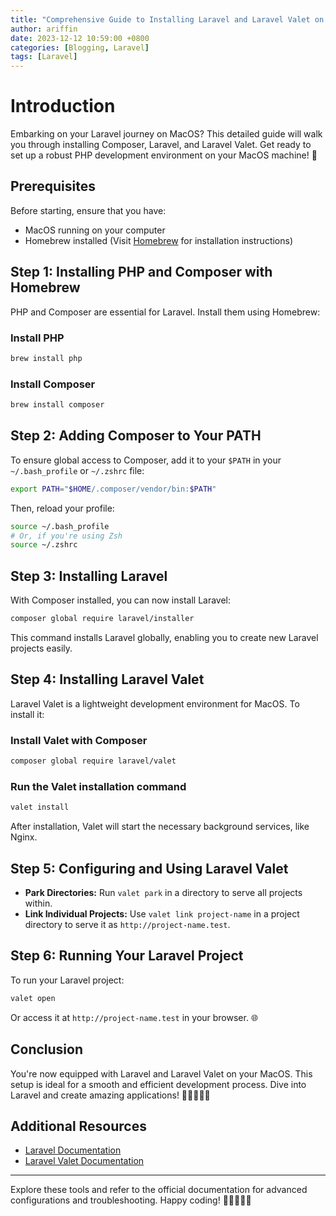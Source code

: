 ```yaml
---
title: "Comprehensive Guide to Installing Laravel and Laravel Valet on MacOS"
author: ariffin
date: 2023-12-12 10:59:00 +0800
categories: [Blogging, Laravel]
tags: [Laravel]
---
```


# Introduction
Embarking on your Laravel journey on MacOS? This detailed guide will walk you through installing Composer, Laravel, and Laravel Valet. Get ready to set up a robust PHP development environment on your MacOS machine! 🚀

## Prerequisites
Before starting, ensure that you have:
- MacOS running on your computer
- Homebrew installed (Visit [Homebrew](https://brew.sh/) for installation instructions)

## Step 1: Installing PHP and Composer with Homebrew
PHP and Composer are essential for Laravel. Install them using Homebrew:

### Install PHP
```bash
brew install php
```

### Install Composer
```bash
brew install composer
```

## Step 2: Adding Composer to Your PATH
To ensure global access to Composer, add it to your `$PATH` in your `~/.bash_profile` or `~/.zshrc` file:
```bash
export PATH="$HOME/.composer/vendor/bin:$PATH"
```
Then, reload your profile:
```bash
source ~/.bash_profile
# Or, if you're using Zsh
source ~/.zshrc
```

## Step 3: Installing Laravel
With Composer installed, you can now install Laravel:
```bash
composer global require laravel/installer
```
This command installs Laravel globally, enabling you to create new Laravel projects easily.

## Step 4: Installing Laravel Valet
Laravel Valet is a lightweight development environment for MacOS. To install it:

### Install Valet with Composer
```bash
composer global require laravel/valet
```

### Run the Valet installation command
```bash
valet install
```
After installation, Valet will start the necessary background services, like Nginx.

## Step 5: Configuring and Using Laravel Valet
- **Park Directories:** Run `valet park` in a directory to serve all projects within.
- **Link Individual Projects:** Use `valet link project-name` in a project directory to serve it as `http://project-name.test`.

## Step 6: Running Your Laravel Project
To run your Laravel project:
```bash
valet open
```
Or access it at `http://project-name.test` in your browser. 🌐

## Conclusion
You're now equipped with Laravel and Laravel Valet on your MacOS. This setup is ideal for a smooth and efficient development process. Dive into Laravel and create amazing applications! 🚀👨‍💻👩‍💻

## Additional Resources
- [Laravel Documentation](https://laravel.com/docs)
- [Laravel Valet Documentation](https://laravel.com/docs/valet)

---

Explore these tools and refer to the official documentation for advanced configurations and troubleshooting. Happy coding! 🎈👩‍💻👨‍💻